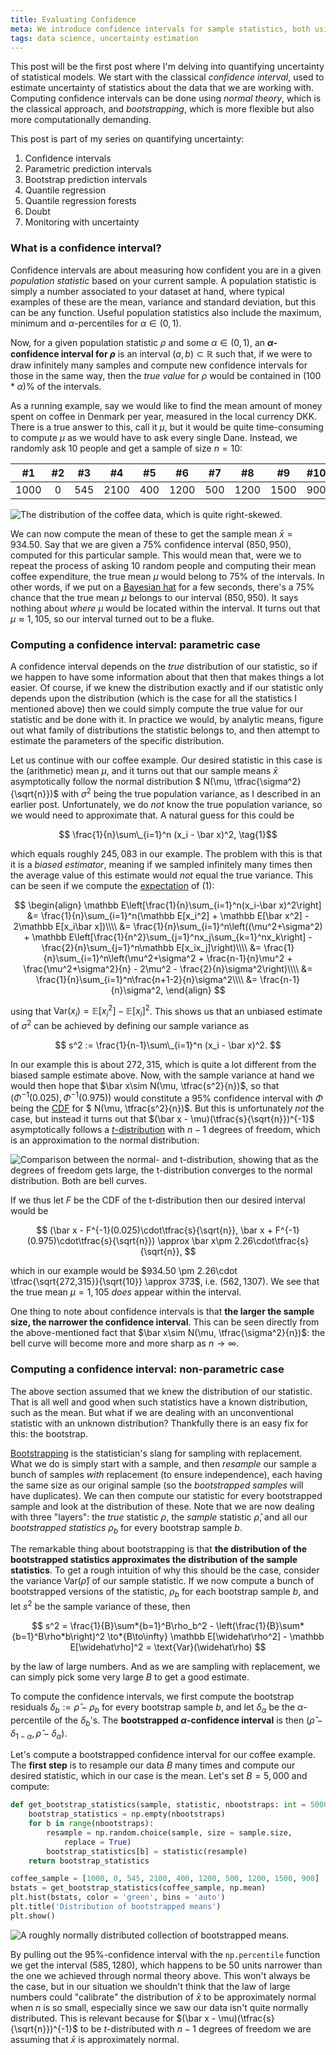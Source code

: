 ```yaml
---
title: Evaluating Confidence
meta: We introduce confidence intervals for sample statistics, both using normal theory with t-distributions and also using modern bootstrap methods, and includes a dummy example of Danish coffee consumption. This is the first post in a series about quantifying uncertainty in machine learning models.
tags: data science, uncertainty estimation
---
```


This post will be the first post where I'm delving into quantifying uncertainty of statistical models. We start with the classical _confidence interval_, used to estimate uncertainty of statistics about the data that we are working with. Computing confidence intervals can be done using _normal theory_, which is the classical approach, and _bootstrapping_, which is more flexible but also more computationally demanding.

This post is part of my series on quantifying uncertainty:

1. Confidence intervals
2. <router-link to="/posts/2020-02-26-parametric-prediction">Parametric prediction intervals</router-link>
3. <router-link to="/posts/2020-03-01-bootstrap-prediction">Bootstrap prediction intervals</router-link>
4. <router-link to="/posts/2020-03-09-quantile-regression">Quantile regression</router-link>
5. <router-link to="/posts/2020-04-05-quantile-regression-forests">Quantile regression forests</router-link>
6. <router-link to="/posts/2021-04-04-doubt">Doubt</router-link>
7. <router-link to="/posts/2022-11-19-monitoring-with-uncertainty">Monitoring with uncertainty</router-link>

### What is a confidence interval?

Confidence intervals are about measuring how confident you are in a given _population statistic_ based on your current sample. A population statistic is simply a number associated to your dataset at hand, where typical examples of these are the mean, variance and standard deviation, but this can be any function. Useful population statistics also include the maximum, minimum and $\alpha$-percentiles for $\alpha\in(0,1)$.

Now, for a given population statistic $\rho$ and some $\alpha\in(0,1)$, an **$\alpha$-confidence interval for $\rho$** is an interval $(a,b)\subset\mathbb R$ such that, if we were to draw infinitely many samples and compute new confidence intervals for those in the same way, then the _true value_ for $\rho$ would be contained in $(100 * \alpha)$% of the intervals.

As a running example, say we would like to find the mean amount of money spent on coffee in Denmark per year, measured in the local currency DKK. There is a true answer to this, call it $\mu$, but it would be quite time-consuming to compute $\mu$ as we would have to ask every single Dane. Instead, we randomly ask 10 people and get a sample of size $n = 10$:

|  #1  | #2  | #3  |  #4  | #5  |  #6  | #7  |  #8  |  #9  | #10 |
| :--: | :-: | :-: | :--: | :-: | :--: | :-: | :--: | :--: | :-: |
| 1000 |  0  | 545 | 2100 | 400 | 1200 | 500 | 1200 | 1500 | 900 |

![The distribution of the coffee data, which is quite right-skewed.](/src/assets/img/coffee-data.webp)

We can now compute the mean of these to get the sample mean $\bar x = 934.50$. Say that we are given a 75% confidence interval $(850, 950)$, computed for this particular sample. This would mean that, were we to repeat the process of asking 10 random people and computing their mean coffee expenditure, the true mean $\mu$ would belong to 75% of the intervals. In other words, if we put on a [Bayesian hat](https://en.wikipedia.org/wiki/Credible_interval) for a few seconds, there's a 75% chance that the true mean $\mu$ belongs to our interval $(850, 950)$. It says nothing about _where_ $\mu$ would be located within the interval. It turns out that $\mu\approx 1,105$, so our interval turned out to be a fluke.

### Computing a confidence interval: parametric case

A confidence interval depends on the _true_ distribution of our statistic, so if we happen to have some information about that then that makes things a lot easier. Of course, if we knew the distribution exactly and if our statistic only depends upon the distribution (which is the case for all the statistics I mentioned above) then we could simply compute the true value for our statistic and be done with it. In practice we would, by analytic means, figure out what <router-link to="/posts/2019-05-15-poisson">family of distributions</router-link> the statistic belongs to, and then attempt to estimate the parameters of the specific distribution.

Let us continue with our coffee example. Our desired statistic in this case is the (arithmetic) mean $\mu$, and it turns out that our sample means $\bar x$ asymptotically follow the normal distribution $ N(\mu, \tfrac{\sigma^2}{\sqrt{n}})$ with $\sigma^2$ being the true population variance, as I described in an <router-link to="/posts/2019-06-05-normal">earlier post</router-link>. Unfortunately, we do _not_ know the true population variance, so we would need to approximate that. A natural guess for this could be

$$ \frac{1}{n}\sum\_{i=1}^n (x_i - \bar x)^2, \tag{1}$$

which equals roughly $245,083$ in our example. The problem with this is that it is a _biased estimator_, meaning if we sampled infinitely many times then the average value of this estimate would _not_ equal the true variance. This can be seen if we compute the [expectation](https://en.wikipedia.org/wiki/Expected_value) of $(1)$:

$$
  \begin{align}
    \mathbb E\left[\frac{1}{n}\sum_{i=1}^n(x_i-\bar x)^2\right] &= \frac{1}{n}\sum_{i=1}^n(\mathbb E[x_i^2] + \mathbb E[\bar x^2] - 2\mathbb E[x_i\bar x])\\\\
    &= \frac{1}{n}\sum_{i=1}^n\left((\mu^2+\sigma^2) + \mathbb E\left[\frac{1}{n^2}\sum_{j=1}^nx_j\sum_{k=1}^nx_k\right] - \frac{2}{n}\sum_{j=1}^n\mathbb E[x_ix_j]\right)\\\\
    &= \frac{1}{n}\sum_{i=1}^n\left(\mu^2+\sigma^2 + \frac{n-1}{n}\mu^2 + \frac{\mu^2+\sigma^2}{n} - 2\mu^2 - \frac{2}{n}\sigma^2\right)\\\\
    &= \frac{1}{n}\sum_{i=1}^n\frac{n+1-2}{n}\sigma^2\\\\
    &= \frac{n-1}{n}\sigma^2,
  \end{align}
$$

using that $\text{Var}(x_i) = \mathbb E[x_i^2] - \mathbb E[x_i]^2$. This shows us that an unbiased estimate of $\sigma^2$ can be achieved by defining our sample variance as

$$ s^2 := \frac{1}{n-1}\sum\_{i=1}^n (x_i - \bar x)^2. $$

In our example this is about $272,315$, which is quite a lot different from the biased sample estimate above. Now, with the sample variance at hand we would then hope that $\bar x\sim N(\mu, \tfrac{s^2}{n})$, so that $(\Phi^{-1}(0.025), \Phi^{-1}(0.975))$ would constitute a 95% confidence interval with $\Phi$ being the [CDF](https://en.wikipedia.org/wiki/Cumulative_distribution_function) for $ N(\mu, \tfrac{s^2}{n})$. But this is unfortunately *not* the case, but instead it turns out that $(\bar x - \mu)(\tfrac{s}{\sqrt{n}})^{-1}$ asymptotically follows a [$t$-distribution](https://en.wikipedia.org/wiki/Student%27s_t-distribution) with $n-1$ degrees of freedom, which is an approximation to the normal distribution:

![Comparison between the normal- and t-distribution, showing that as the degrees of freedom gets large, the t-distribution converges to the normal distribution. Both are bell curves.](/src/assets/img/t-vs-norm.webp)

If we thus let $F$ be the CDF of the t-distribution then our desired interval would be

$$ (\bar x - F^{-1}(0.025)\cdot\tfrac{s}{\sqrt{n}}, \bar x + F^{-1}(0.975)\cdot\tfrac{s}{\sqrt{n}}) \approx \bar x\pm 2.26\cdot\tfrac{s}{\sqrt{n}}, $$

which in our example would be $934.50 \pm 2.26\cdot \tfrac{\sqrt{272,315}}{\sqrt{10}} \approx 373$, i.e. $(562, 1307)$. We see that the true mean $\mu = 1,105$ _does_ appear within the interval.

One thing to note about confidence intervals is that **the larger the sample size, the narrower the confidence interval**. This can be seen directly from the above-mentioned fact that $\bar x\sim N(\mu, \tfrac{\sigma^2}{n})$: the bell curve will become more and more sharp as $n\to\infty$.

### Computing a confidence interval: non-parametric case

The above section assumed that we knew the distribution of our statistic. That is all well and good when such statistics have a known distribution, such as the mean. But what if we are dealing with an unconventional statistic with an unknown distribution? Thankfully there is an easy fix for this: the bootstrap.

[Bootstrapping](https://en.wikipedia.org/wiki/Bootstrapping_%28statistics%29) is the statistician's slang for sampling with replacement. What we do is simply start with a sample, and then _resample_ our sample a bunch of samples _with_ replacement (to ensure independence), each having the same size as our original sample (so the _bootstrapped samples_ will have duplicates). We can then compute our statistic for every bootstrapped sample and look at the distribution of these. Note that we are now dealing with three "layers": the _true_ statistic $\rho$, the _sample_ statistic $\widehat\rho$, and all our _bootstrapped statistics_ $\rho_b$ for every bootstrap sample _b_.

The remarkable thing about bootstrapping is that **the distribution of the bootstrapped statistics approximates the distribution of the sample statistics**. To get a rough intuition of why this should be the case, consider the variance $\text{Var}(\widehat\rho)$ of our sample statistic. If we now compute a bunch of bootstrapped versions of the statistic, $\rho_b$ for each bootstrap sample $b$, and let $s^2$ be the sample variance of these, then

$$ s^2 = \frac{1}{B}\sum*{b=1}^B\rho_b^2 - \left(\frac{1}{B}\sum*{b=1}^B\rho*b\right)^2 \to*{B\to\infty} \mathbb E[\widehat\rho^2] - \mathbb E[\widehat\rho]^2 = \text{Var}(\widehat\rho) $$

by the <router-link to="/posts/2019-06-05-normal">law of large numbers</router-link>. And as we are sampling with replacement, we can simply pick some very large $B$ to get a good estimate.

To compute the confidence intervals, we first compute the bootstrap residuals $\delta_b := \widehat{\rho} - \rho_b$ for every bootstrap sample $b$, and let $\delta_\alpha$ be the $\alpha$-percentile of the $\delta_b$'s. The **bootstrapped $\alpha$-confidence interval** is then $(\widehat\rho - \delta_{1-\alpha}, \widehat\rho - \delta_\alpha)$.

Let's compute a bootstrapped confidence interval for our coffee example. The **first step** is to resample our data $B$ many times and compute our desired statistic, which in our case is the mean. Let's set $B = 5,000$ and compute:

```python
def get_bootstrap_statistics(sample, statistic, nbootstraps: int = 5000):
    bootstrap_statistics = np.empty(nbootstraps)
    for b in range(nbootstraps):
        resample = np.random.choice(sample, size = sample.size,
            replace = True)
        bootstrap_statistics[b] = statistic(resample)
    return bootstrap_statistics

coffee_sample = [1000, 0, 545, 2100, 400, 1200, 500, 1200, 1500, 900]
bstats = get_bootstrap_statistics(coffee_sample, np.mean)
plt.hist(bstats, color = 'green', bins = 'auto')
plt.title('Distribution of bootstrapped means')
plt.show()
```

![A roughly normally distributed collection of bootstrapped means.](/src/assets/img/bootstrapped-means.webp)

By pulling out the 95%-confidence interval with the `np.percentile` function we get the interval $(585, 1280)$, which happens to be $50$ units narrower than the one we achieved through normal theory above. This won't always be the case, but in our situation we shouldn't think that the law of large numbers could "calibrate" the distribution of $\bar x$ to be approximately normal when $n$ is so small, especially since we saw our data isn't quite normally distributed. This is relevant because for $(\bar x - \mu)(\tfrac{s}{\sqrt{n}})^{-1}$ to be $t$-distributed with $n-1$ degrees of freedom we are assuming that $\bar x$ is approximately normal.

